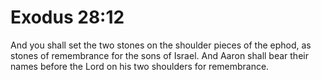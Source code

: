 # Exodus 28:12

And you shall set the two stones on the shoulder pieces of the ephod, as stones of remembrance for the sons of Israel. And Aaron shall bear their names before the Lord on his two shoulders for remembrance.
